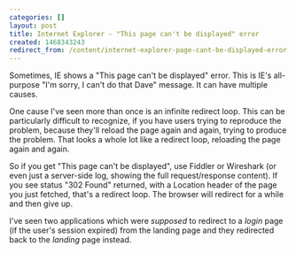 ```yaml
---
categories: []
layout: post
title: Internet Explorer - "This page can't be displayed" error
created: 1468343243
redirect_from: /content/internet-explorer-page-cant-be-displayed-error
---
```

Sometimes, IE shows a "This page can't be displayed" error.  This is IE's all-purpose "I'm sorry, I can't do that Dave" message.  It can have multiple causes.

One cause I've seen more than once is an infinite redirect loop.  This can be particularly difficult to recognize, if you have users trying to reproduce the problem, because they'll reload the page again and again, trying to produce the problem.  That looks a whole lot like a redirect loop, reloading the page again and again.

So if you get "This page can't be displayed", use Fiddler or Wireshark (or even just a server-side log, showing the full request/response content).  If you see status "302 Found" returned, with a Location header of the page you just fetched, that's a redirect loop.  The browser will redirect for a while and then give up.

I've seen two applications which were *supposed* to redirect to a *login* page (if the user's session expired) from the landing page and they redirected back to the *landing* page instead.

